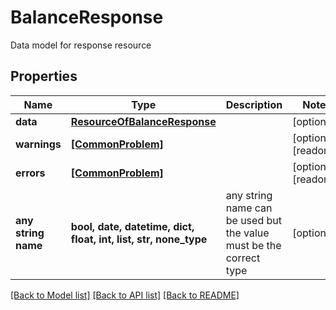 # BalanceResponse

Data model for response resource

## Properties
Name | Type | Description | Notes
------------ | ------------- | ------------- | -------------
**data** | [**ResourceOfBalanceResponse**](ResourceOfBalanceResponse.md) |  | [optional] 
**warnings** | [**[CommonProblem]**](CommonProblem.md) |  | [optional] [readonly] 
**errors** | [**[CommonProblem]**](CommonProblem.md) |  | [optional] [readonly] 
**any string name** | **bool, date, datetime, dict, float, int, list, str, none_type** | any string name can be used but the value must be the correct type | [optional]

[[Back to Model list]](../README.md#documentation-for-models) [[Back to API list]](../README.md#documentation-for-api-endpoints) [[Back to README]](../README.md)


